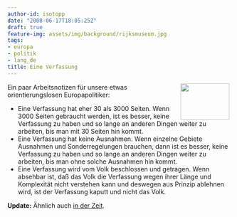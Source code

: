 ```yaml
---
author-id: isotopp
date: "2008-06-17T18:05:25Z"
draft: true
feature-img: assets/img/background/rijksmuseum.jpg
tags:
- europa
- politik
- lang_de
title: Eine Verfassung
---
```

<!-- s9ymdb:4759 --><img class="serendipity_image_right" width="110" height="81" style="float: right; border: 0px; padding-left: 5px; padding-right: 5px;" src="/uploads/europaflagge.serendipityThumb.jpg" alt="" /> Ein paar Arbeitsnotizen für unsere etwas orientierungslosen Europapolitiker: <ul><li>Eine Verfassung hat eher 30 als 3000 Seiten. Wenn 3000 Seiten gebraucht werden, ist es besser, keine Verfassung zu haben und so lange an anderen Dingen weiter zu arbeiten, bis man mit 30 Seiten hin kommt.</li><li>Eine Verfassung hat keine Ausnahmen. Wenn einzelne Gebiete Ausnahmen und Sonderregelungen brauchen, dann ist es besser, keine Verfassung zu haben und so lange an anderen Dingen weiter zu arbeiten, bis man ohne solche Ausnahmen hin kommt.</li><li>Eine Verfassung wird vom Volk beschlossen und getragen. Wenn absehbar ist, daß das Volk die Verfassung wegen ihrer Länge und Komplexität nicht verstehen kann und deswegen aus Prinzip ablehnen wird, ist der Verfassung kaputt und nicht das Volk.</li></ul>

<b>Update:</b> Ähnlich auch <a href="http://blog.zeit.de/bittner-blog/2008/06/23/warum-die-iren-nein-gesagt-haben_89">in der Zeit</a>.
